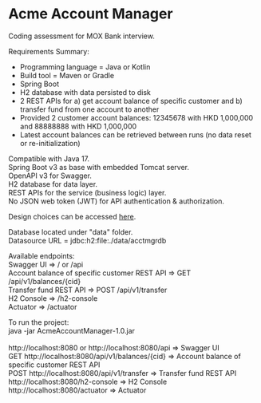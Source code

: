 # Acme Account Manager

Coding assessment for MOX Bank interview.<br>

Requirements Summary:<br>
<ul>
  <li>Programming language = Java or Kotlin</li>
  <li>Build tool = Maven or Gradle</li>
  <li>Spring Boot</li>
  <li>H2 database with data persisted to disk</li>
  <li>2 REST APIs for a) get account balance of specific customer and b) transfer fund from one account to another</li>
  <li>Provided 2 customer account balances: 12345678 with HKD 1,000,000 and 88888888 with HKD 1,000,000</li>
  <li>Latest account balances can be retrieved between runs (no data reset or re-initialization)</li>
</ul>

Compatible with Java 17.<br>
Spring Boot v3 as base with embedded Tomcat server.<br>
OpenAPI v3 for Swagger.<br>
H2 database for data layer.<br>
REST APIs for the service (business logic) layer.<br>
No JSON web token (JWT) for API authentication & authorization.<br>

Design choices can be accessed <a href="docs/choices.txt">here</a>.<br>

Database located under "data" folder.<br>
Datasource URL = jdbc:h2:file:./data/acctmgrdb<br>

Available endpoints:<br>
Swagger UI => / or /api<br>
Account balance of specific customer REST API => GET /api/v1/balances/{cid}<br>
Transfer fund REST API => POST /api/v1/transfer<br>
H2 Console => /h2-console<br>
Actuator => /actuator<br>

To run the project:<br>
java -jar AcmeAccountManager-1.0.jar<br>
<br>
http://localhost:8080 or http://localhost:8080/api => Swagger UI<br>
GET http://localhost:8080/api/v1/balances/{cid} => Account balance of specific customer REST API<br>
POST http://localhost:8080/api/v1/transfer => Transfer fund REST API<br>
http://localhost:8080/h2-console => H2 Console<br>
http://localhost:8080/actuator => Actuator<br>
